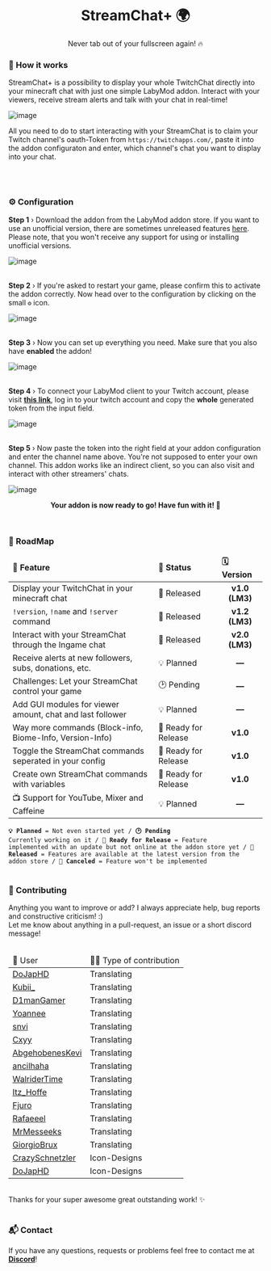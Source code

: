 <h1 align="center">StreamChat+ 🌍</h1>
<p align="center">Never tab out of your fullscreen again! 🔥</p>

<h3>🤖 How it works</h3>
<p>StreamChat+ is a possibility to display your whole TwitchChat directly into your minecraft chat with just one simple LabyMod addon. Interact with your viewers, receive stream alerts and talk with your chat in real-time!</p>

![image](https://user-images.githubusercontent.com/56507045/161532286-c9e9eb8e-4360-4e29-9e78-f66393b4cf96.png)

<p>All you need to do to start interacting with your StreamChat is to claim your Twitch channel's oauth-Token from <code>https://twitchapps.com/</code>, paste it into the addon configuraton and enter, which channel's chat you want to display into your chat.</p>
<br>
<br>
<h3>⚙️ Configuration</h3>
<b>Step 1</b> › Download the addon from the LabyMod addon store. If you want to use an unofficial version, there are sometimes unreleased features <a href="https://github.com/jonas-koll/StreamChat/releases">here</a>. Please note, that you won't receive any support for using or installing unofficial versions.

![image](https://user-images.githubusercontent.com/56507045/161529754-3eb0d11b-9356-442a-a1ae-f4a2ecaa1bf6.png)

<br>
<b>Step 2</b> › If you're asked to restart your game, please confirm this to activate the addon correctly. Now head over to the configuration by clicking on the small <code>⚙️</code> icon.

![image](https://user-images.githubusercontent.com/56507045/161530076-aa8f9c4d-ba76-4bf2-8992-cb773aab4dba.png)

<br>
<b>Step 3</b> › Now you can set up everything you need. Make sure that you also have <b>enabled</b> the addon!

![image](https://user-images.githubusercontent.com/56507045/161529883-80ba4b66-f764-4d7e-a8a0-be8220be2663.png)

<br>
<b>Step 4</b> › To connect your LabyMod client to your Twitch account, please visit <a href="https://twitchapps.com/tmi"><b>this link</b></a>, log in to your twitch account and copy the <b>whole</b> generated token from the input field.

![image](https://user-images.githubusercontent.com/56507045/161530452-ffa160b3-de7f-4418-bb7e-c7871ec0dd34.png)

<br>
<b>Step 5</b> › Now paste the token into the right field at your addon configuration and enter the channel name above. You're not supposed to enter your own channel. This addon works like an indirect client, so you can also visit and interact with other streamers' chats.

![image](https://user-images.githubusercontent.com/56507045/161530796-196fb032-2b0e-4e91-9060-95e45ac4b1d4.png)


<p align="center"><b>Your addon is now ready to go! Have fun with it! 🐶</b></p>

<br>
<h3>🚧 RoadMap</h3>
<table>
    <thead>
        <tr>
            <td><b>🎉 Feature</b></td>
            <td><b>📑 Status</b></td>
            <td><b>🗓️ Version</b></td>
        </tr>
    </thead>
    <tbody>
        <tr>
            <td>Display your TwitchChat in your minecraft chat</td>
            <td>💖 Released</td>
            <td align="center"><b>v1.0 (LM3)</b></td>
        </tr>
        <tr>
            <td><code>!version</code>, <code>!name</code> and <code>!server</code> command</td>
            <td>💖 Released</td>
            <td align="center"><b>v1.2 (LM3)</b></td>
        </tr>
        <tr>
            <td>Interact with your StreamChat through the Ingame chat</td>
            <td>💖 Released</td>
            <td align="center"><b>v2.0 (LM3)</b></td>
        </tr>
        <tr>
            <td>Receive alerts at new followers, subs, donations, etc.</td>
            <td>💡 Planned</td>
            <td align="center"><b>—</b></td>
        </tr>
        <tr>
            <td>Challenges: Let your StreamChat control your game</td>
            <td>🕑 Pending</td>
            <td align="center"><b>—</b></td>
        </tr>
        <tr>
            <td>Add GUI modules for viewer amount, chat and last follower</td>
            <td>💡 Planned</td>
            <td align="center"><b>—</b></td>
        </tr>
        <tr>
            <td>Way more commands (Block-info, Biome-Info, Version-Info)</td>
            <td>🎉 Ready for Release</td>
            <td align="center"><b>v1.0</b></td>
        </tr>
        <tr>
            <td>Toggle the StreamChat commands seperated in your config</td>
            <td>🎉 Ready for Release</td>
            <td align="center"><b>v1.0</b></td>
        </tr>
        <tr>
            <td>Create own StreamChat commands with variables</td>
            <td>🎉 Ready for Release</td>
            <td align="center"><b>v1.0</b></td>
        </tr>
        <tr>
            <td>📺 Support for YouTube, Mixer and Caffeine</td>
            <td>💡 Planned</td>
            <td align="center"><b>—</b></td>
        </tr>
    </tbody>
</table>

<code><b>💡 Planned</b> = Not even started yet / <b>🕑 Pending</b> Currently working on it / <b>🎉 Ready for Release</b> = Feature implemented with an update but not online at the addon store yet / <b>💖 Released</b> = Features are available at the latest version from the addon store / <b>🛑 Canceled</b> = Feature won't be implemented</code>
<br>
<br>
<h3>🤝 Contributing</h3>
Anything you want to improve or add? I always appreciate help, bug reports and constructive criticism! :)
<br>Let me know about anything in a pull-request, an issue or a short discord message!
<br>
<br>
<table>
    <thead>
        <td>🦖 User</td>
        <td>🐱‍💻 Type of contribution</td>
    </thead>
    <tbody>
        <tr>
            <td><a href="https://laby.net/@1d954089-ce5c-48ef-8ee6-a7d64742036a">DoJapHD</a></td>
            <td>Translating</td>
        </tr>
        <tr>
            <td><a href="https://laby.net/@540ac9af-d940-4201-bcf9-722b8a01c1d0">Kubii_</a></td>
            <td>Translating</td>
        </tr>
        <tr>
            <td><a href="https://laby.net/@73fed119-1912-4c72-bb39-4dbb109fce3e">D1manGamer</a></td>
            <td>Translating</td>
        </tr>
        <tr>
            <td><a href="https://laby.net/@7d34b8db-5405-4a51-8ce7-877d56a6bdb9">Yoannee</a></td>
            <td>Translating</td>
        </tr>
        <tr>
            <td><a href="https://laby.net/@aea7b8af-0b14-4f27-bbde-0a257affe940">snvi</a></td>
            <td>Translating</td>
        </tr>
        <tr>
            <td><a href="https://laby.net/@a02979de-b86e-46e7-aae5-6f25f4b8945c">Cxyy</a></td>
            <td>Translating</td>
        </tr>
        <tr>
            <td><a href="https://laby.net/@edc5bda0-9d35-4b42-9197-22cdd1d4ee90">AbgehobenesKevi</a></td>
            <td>Translating</td>
        </tr>
        <tr>
            <td><a href="https://laby.net/@2ef3e5c4-49dc-45aa-90fc-1cc493b979c2">ancilhaha</a></td>
            <td>Translating</td>
        </tr>
        <tr>
            <td><a href="https://laby.net/@a3d27869-a942-4ffd-a2a2-0523426f59d2">WalriderTime</a></td>
            <td>Translating</td>
        </tr>
        <tr>
            <td><a href="https://laby.net/@8b42c9ef-b5ef-482e-bde7-04c7897f5e80">Itz_Hoffe</a></td>
            <td>Translating</td>
        </tr>
        <tr>
            <td><a href="https://laby.net/@480bd794-0683-42dc-8dae-7d0f501168e7">Fjuro</a></td>
            <td>Translating</td>
        </tr>
        <tr>
            <td><a href="https://laby.net/@14e39278-0a87-49ea-908d-2b4ba83668fc">Rafaeeel</a></td>
            <td>Translating</td>
        </tr>
        <tr>
            <td><a href="https://laby.net/@2d5f3be8-6635-4c9a-a2ac-01db6ffd4344">MrMesseeks</a></td>
            <td>Translating</td>
        </tr>
        <tr>
            <td><a href="https://laby.net/@1a41299d-8aee-4d18-832a-848abdd6b438">GiorgioBrux</a></td>
            <td>Translating</td>
        </tr>
        <tr>
            <td><a href="https://laby.net/@26d45041-3742-41f5-85ca-24ec4387347c">CrazySchnetzler</a></td>
            <td>Icon-Designs</td>
        </tr>
        <tr>
            <td><a href="https://laby.net/@1d954089-ce5c-48ef-8ee6-a7d64742036a">DoJapHD</a></td>
            <td>Icon-Designs</td>
        </tr>
</table>
<br>
Thanks for your super awesome great outstanding work! ✨
<br>
<br>
<h3>📬 Contact</h3>
If you have any questions, requests or problems feel free to contact me at <a href="https://discord.com/users/421671659146313729"><b>Discord</b></a>!
